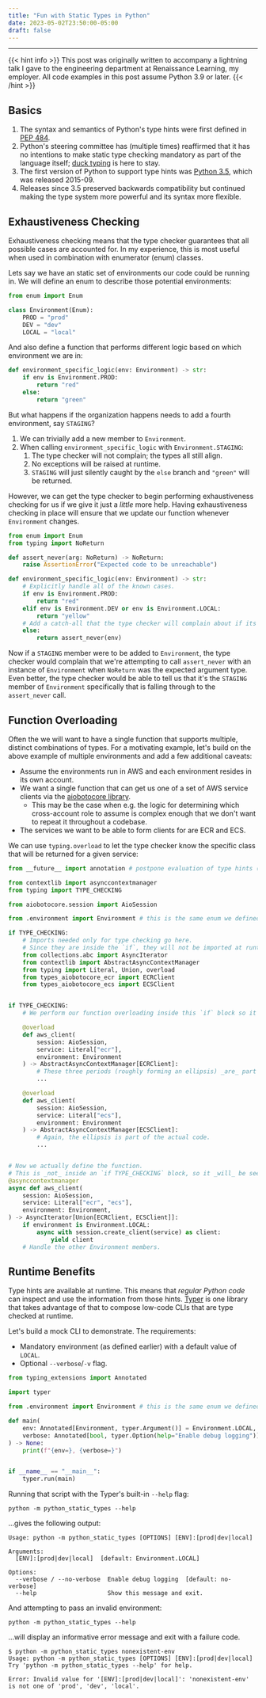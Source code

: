 ```yaml
---
title: "Fun with Static Types in Python"
date: 2023-05-02T23:50:00-05:00
draft: false
---
```


<hr>

{{< hint info >}}
This post was originally written to accompany a lightning talk I gave to the engineering department at Renaissance Learning, my employer.
All code examples in this post assume Python 3.9 or later.
{{< /hint >}}

## Basics

1. The syntax and semantics of Python's type hints were first defined in [PEP 484](https://peps.python.org/pep-0484/).
1. Python's steering committee has (multiple times) reaffirmed that it has no intentions to make static type checking mandatory as part of the language itself;
   [duck typing](https://en.wikipedia.org/wiki/Duck_typing) is here to stay.
1. The first version of Python to support type hints was [Python 3.5](https://docs.python.org/3.5/whatsnew/3.5.html), which was released 2015-09.
1. Releases since 3.5 preserved backwards compatibility but continued making the type system more powerful and its syntax more flexible.

## Exhaustiveness Checking

Exhaustiveness checking means that the type checker guarantees that all possible cases are accounted for.
In my experience, this is most useful when used in combination with enumerator (enum) classes.

Lets say we have an static set of environments our code could be running in.
We will define an enum to describe those potential environments:

```python
from enum import Enum

class Environment(Enum):
    PROD = "prod"
    DEV = "dev"
    LOCAL = "local"
```

And also define a function that performs different logic based on which environment we are in:

```python
def environment_specific_logic(env: Environment) -> str:
    if env is Environment.PROD:
        return "red"
    else:
        return "green"
```

But what happens if the organization happens needs to add a fourth environment, say `STAGING`?

1. We can trivially add a new member to `Environment`.
1. When calling `environment_specific_logic` with `Environment.STAGING`:
   1. The type checker will not complain; the types all still align.
   1. No exceptions will be raised at runtime.
   1. `STAGING` will just silently caught by the `else` branch and `"green"` will be returned.

However, we can get the type checker to begin performing exhaustiveness checking for us if we give it just a _little_ more help.
Having exhaustiveness checking in place will ensure that we update our function whenever `Environment` changes.

```python
from enum import Enum
from typing import NoReturn

def assert_never(arg: NoReturn) -> NoReturn:
    raise AssertionError("Expected code to be unreachable")

def environment_specific_logic(env: Environment) -> str:
    # Explicitly handle all of the known cases.
    if env is Environment.PROD:
        return "red"
    elif env is Environment.DEV or env is Environment.LOCAL:
        return "yellow"
    # Add a catch-all that the type checker will complain about if its reachable.
    else:
        return assert_never(env)
```

Now if a `STAGING` member were to be added to `Environment`, the type checker would complain that we're attempting to call `assert_never` with an instance of `Environment` when `NoReturn` was the expected argument type.
Even better, the type checker would be able to tell us that it's the `STAGING` member of `Environment` specifically that is falling through to the `assert_never` call.

## Function Overloading

Often the we will want to have a single function that supports multiple, distinct combinations of types.
For a motivating example, let's build on the above example of multiple environments and add a few additional caveats:

- Assume the environments run in AWS and each environment resides in its own account.
- We want a single function that can get us one of a set of AWS service clients via the [aiobotocore library](https://github.com/aio-libs/aiobotocore).
  - This may be the case when e.g. the logic for determining which cross-account role to assume is complex enough that we don't want to repeat it throughout a codebase.
- The services we want to be able to form clients for are ECR and ECS.

We can use `typing.overload` to let the type checker know the specific class that will be returned for a given service:

```python
from __future__ import annotation # postpone evaluation of type hints (PEP 563)

from contextlib import asynccontextmanager
from typing import TYPE_CHECKING

from aiobotocore.session import AioSession

from .environment import Environment # this is the same enum we defined earlier

if TYPE_CHECKING:
    # Imports needed only for type checking go here.
    # Since they are inside the `if`, they will not be imported at runtime.
    from collections.abc import AsyncIterator
    from contextlib import AbstractAsyncContextManager
    from typing import Literal, Union, overload
    from types_aiobotocore_ecr import ECRClient
    from types_aiobotocore_ecs import ECSClient


if TYPE_CHECKING:
    # We perform our function overloading inside this `if` block so it will be skipped at runtime.

    @overload
    def aws_client(
        session: AioSession,
        service: Literal["ecr"],
        environment: Environment
    ) -> AbstractAsyncContextManager[ECRClient]:
        # These three periods (roughly forming an ellipsis) _are_ part of the Python code.
        ...

    @overload
    def aws_client(
        session: AioSession,
        service: Literal["ecs"],
        environment: Environment
    ) -> AbstractAsyncContextManager[ECSClient]:
        # Again, the ellipsis is part of the actual code.
        ...


# Now we actually define the function.
# This is _not_ inside an `if TYPE_CHECKING` block, so it _will_ be seen at runtime.
@asynccontextmanager
async def aws_client(
    session: AioSession,
    service: Literal["ecr", "ecs"],
    environment: Environment,
) -> AsyncIterator[Union[ECRClient, ECSClient]]:
    if environment is Environment.LOCAL:
        async with session.create_client(service) as client:
            yield client
    # Handle the other Environment members.
```

## Runtime Benefits

Type hints are available at runtime.
This means that _regular Python code_ can inspect and use the information from those hints.
[Typer](https://typer.tiangolo.com/) is one library that takes advantage of that to compose low-code CLIs that are type checked at runtime.

Let's build a mock CLI to demonstrate.
The requirements:

- Mandatory environment (as defined earlier) with a default value of `LOCAL`.
- Optional `--verbose`/`-v` flag.

```python
from typing_extensions import Annotated

import typer

from .environment import Environment # this is the same enum we defined earlier

def main(
    env: Annotated[Environment, typer.Argument()] = Environment.LOCAL,
    verbose: Annotated[bool, typer.Option(help="Enable debug logging")] = False,
) -> None:
    print(f"{env=}, {verbose=}")


if __name__ == "__main__":
    typer.run(main)
```

Running that script with the Typer's built-in `--help` flag:

```shell
python -m python_static_types --help
```

…gives the following output:

```text
Usage: python -m python_static_types [OPTIONS] [ENV]:[prod|dev|local]

Arguments:
  [ENV]:[prod|dev|local]  [default: Environment.LOCAL]

Options:
  --verbose / --no-verbose  Enable debug logging  [default: no-verbose]
  --help                    Show this message and exit.
```

And attempting to pass an invalid environment:

```shell
python -m python_static_types --help
```

…will display an informative error message and exit with a failure code.

```text
$ python -m python_static_types nonexistent-env
Usage: python -m python_static_types [OPTIONS] [ENV]:[prod|dev|local]
Try 'python -m python_static_types --help' for help.

Error: Invalid value for '[ENV]:[prod|dev|local]': 'nonexistent-env' is not one of 'prod', 'dev', 'local'.
```
